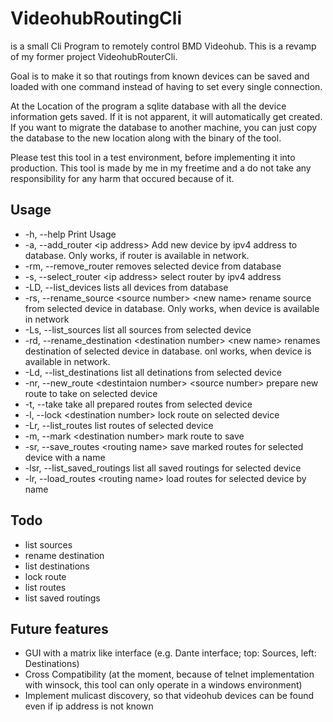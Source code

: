 # VideohubRoutingCli

is a small Cli Program to remotely control BMD Videohub. This is a revamp of my former project VideohubRouterCli.

Goal is to make it so that routings from known devices can be saved and loaded with one command instead of having to set every single connection.

At the Location of the program a sqlite database with all the device information gets saved. If it is not apparent, it will automatically get created. If you want to migrate the database to another machine, you can just copy the database to the new location along with the binary of the tool.

Please test this tool in a test environment, before implementing it into production.
This tool is made by me in my freetime and a do not take any responsibility for any harm that occured because of it.

## Usage

- -h,   --help
Print Usage
- -a,   --add_router \<ip address\>
Add new device by ipv4 address to database. Only works, if router is available in network.
- -rm,  --remove_router
removes selected device from database
- -s,   --select_router \<ip address\>
select router by ipv4 address
- -LD,  --list_devices
lists all devices from database
- -rs,  --rename_source \<source number\> \<new name\>
rename source from selected device in database. Only works, when device is available in network
- -Ls,  --list_sources
list all sources from selected device
- -rd,  --rename_destination \<destination number\> \<new name\>
renames destination of selected device in database. onl works, when device is available in network.
- -Ld,  --list_destinations
list all detinations from selected device
- -nr,  --new_route \<destintaion number\> \<source number\>
prepare new route to take on selected device
- -t,   --take
take all prepared routes from selected device
- -l,   --lock \<destination number\>
lock route on selected device
- -Lr,  --list_routes
list routes of selected device
- -m,   --mark \<destination number\>
mark route to save
- -sr,  --save_routes \<routing name\>
save marked routes for selected device with a name
- -lsr, --list_saved_routings
list all saved routings for selected device
- -lr,  --load_routes \<routing name\>
load routes for selected device by name

## Todo

- list sources
- rename destination
- list destinations
- lock route
- list routes
- list saved routings

## Future features

- GUI with a matrix like interface (e.g. Dante interface; top: Sources, left: Destinations)
- Cross Compatibility (at the moment, because of telnet implementation with winsock, this tool can only operate in a windows environment)
- Implement mulicast discovery, so that videohub devices can be found even if ip address is not known
